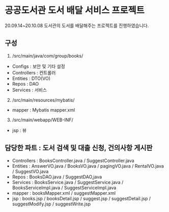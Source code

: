 # 공공도서관 도서 배달 서비스 프로젝트
20.09.14~20.10.08 도서관의 도서를 배달해주는 프로젝트를 진행하였습니다.

## 구성
1. /src/main/java/com/group/books/
  - Configs : 보안 및 기타 설정
  - Controllers : 컨트롤러
  - Entities : DTO(VO)
  - Repos : DAO
  - Services : 서비스

2. /src/main/resources/mybatis/
  - mapper : Mybatis mapper.xml

3. /src/main/webapp/WEB-INF/
  - jsp : 뷰

## 담당한 파트 : 도서 검색 및 대출 신청, 건의사항 게시판
  - Controllers : BooksController.java / SuggestController.java
  - Entities : AnswerVO.java / BooksVO.java / pagingVO.java / RentalVO.java / SuggestVO.java
  - Repos : BooksDAO.java / SuggestDAO,java
  - Services : BooksService.java / SuggestService.java / BooksServiceImpl.java / SuggestServiceImpl.java
  - mapper : booksMapper.xml / suggestMapper.xml
  - jsp : books.jsp / booksDetail.jsp / suggest.jsp / suggestDetail.jsp / suggestModify.jsp / suggestWrite.jsp

